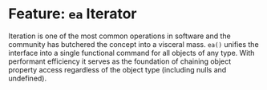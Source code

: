 # Feature: `ea` Iterator

Iteration is one of the most common operations in software and the community has butchered the concept into a visceral mass. `ea()` unifies the interface into a single functional command for all objects of any type. With performant efficiency it serves as the foundation of chaining object property access regardless of the object type (including nulls and undefined).
